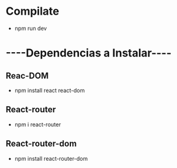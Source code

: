 # Compilate
- npm run dev

# ----Dependencias a Instalar----

## Reac-DOM
- npm install react react-dom

## React-router
- npm i react-router

## React-router-dom
- npm install react-router-dom
